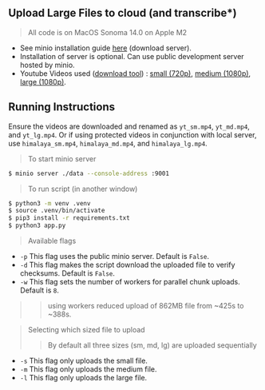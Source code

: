 ## Upload Large Files to cloud (and transcribe*)

> All code is on MacOS Sonoma 14.0 on Apple M2

- See minio installation guide [here](https://min.io/download?license=agpl&platform=macos) (download server).
- Installation of server is optional. Can use public development server hosted by minio.
- Youtube Videos used ([download tool](https://en.y2mate.is/v75/)) : [small (720p)](https://youtu.be/s1sv7iFDdxY?si=YNjNti-ZSKpCnxiD), [medium (1080p)](https://youtu.be/e-gwvmhyU7A?si=j77vKsbq7m00mpjs), [large (1080p)](https://youtu.be/Osh0-J3T2nY?si=p-BY-ZjrOITC1aYh).


## Running Instructions

Ensure the videos are downloaded and renamed as `yt_sm.mp4`, `yt_md.mp4`, and `yt_lg.mp4`. Or if using protected videos in conjunction with local server, use `himalaya_sm.mp4`, `himalaya_md.mp4`, and `himalaya_lg.mp4`.

> To start minio server
```bash
$ minio server ./data --console-address :9001
```

> To run script (in another window)
```bash
$ python3 -m venv .venv
$ source .venv/bin/activate
$ pip3 install -r requirements.txt
$ python3 app.py
```

> Available flags

- `-p` This flag uses the public minio server. Default is `False`.
- `-d` This flag makes the script download the uploaded file to verify checksums. Default is `False`.
- `-w` This flag sets the number of workers for parallel chunk uploads. Default is `8`.
>> using workers reduced upload of 862MB file from ~425s to ~388s.

> Selecting which sized file to upload
>> By default all three sizes (sm, md, lg) are uploaded sequentially

- `-s` This flag only uploads the small file.
- `-m` This flag only uploads the medium file.
- `-l` This flag only uploads the large file.